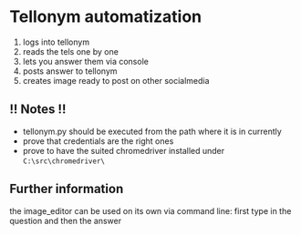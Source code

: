 # Tellonym automatization
1. logs into tellonym
2. reads the tels one by one
3. lets you answer them via console
4. posts answer to tellonym
5. creates image ready to post on other socialmedia

## !! Notes !!
- tellonym.py should be executed from the path where it is in currently
- prove that credentials are the right ones
- prove to have the suited chromedriver installed under `C:\src\chromedriver\`

## Further information
the image_editor can be used on its own via command line:
first type in the question and then the answer